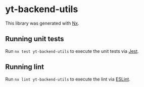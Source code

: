 # yt-backend-utils

This library was generated with [Nx](https://nx.dev).

## Running unit tests

Run `nx test yt-backend-utils` to execute the unit tests via [Jest](https://jestjs.io).

## Running lint

Run `nx lint yt-backend-utils` to execute the lint via [ESLint](https://eslint.org/).
